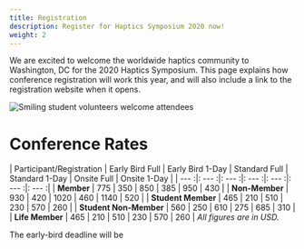 ```yaml
---
title: Registration
description: Register for Haptics Symposium 2020 now!
weight: 2
---
```

We are excited to welcome the worldwide haptics community to Washington, DC for the 2020 Haptics Symposium. This page explains how conference registration will work this year, and will also include a link to the registration website when it opens.

![Smiling student volunteers welcome attendees](/img/slide-image-6-crop.jpg)

# Conference Rates

| Participant/Registration | Early Bird Full | Early Bird 1-Day | Standard Full | Standard 1-Day | Onsite Full | Onsite 1-Day |
| --- :|: --- :|: --- :|: --- :|: --- :|: --- :|: --- :|
| **Member**             | 775 | 350 | 850 | 385 | 950 | 430 |
| **Non-Member**         | 930 | 420 | 1020 | 460 | 1140 | 520 |
| **Student Member**     | 465 | 210 | 510 | 230 | 570 | 260 |
| **Student Non-Member** | 560 | 250 | 610 | 275 | 685 | 310 |
| **Life Member**        | 465 | 210 | 510 | 230 | 570 | 260 |
*All figures are in USD.*

The early-bird deadline will be 
